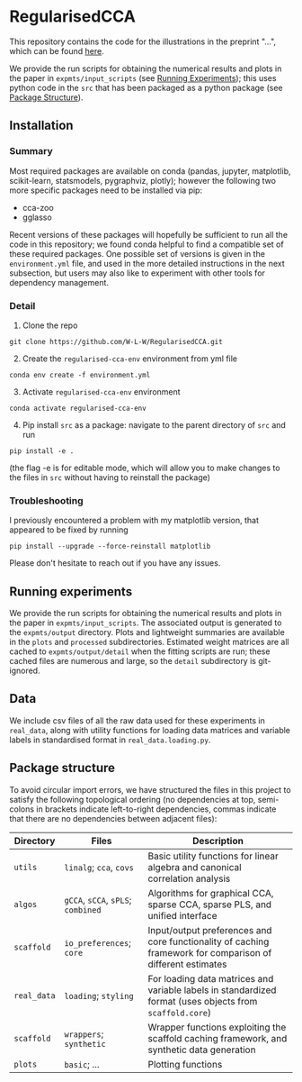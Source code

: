 # RegularisedCCA

This repository contains the code for the illustrations in the preprint "...", which can be found [here](link-to-follow).

We provide the run scripts for obtaining the numerical results and plots in the paper in `expmts/input_scripts` (see [Running Experiments](#running-experiments)); this uses python code in the `src` that has been packaged as a python package (see [Package Structure](#package-structure)).

## Installation
### Summary
Most required packages are available on conda (pandas, jupyter, matplotlib, scikit-learn, statsmodels, pygraphviz, plotly); however the following two more specific packages need to be installed via pip:
- cca-zoo
- gglasso

Recent versions of these packages will hopefully be sufficient to run all the code in this repository; we found conda helpful to find a compatible set of these required packages. 
One possible set of versions is given in the `environment.yml` file, and used in the more detailed instructions in the next subsection, but users may also like to experiment with other tools for dependency management.


### Detail
1. Clone the repo
```
git clone https://github.com/W-L-W/RegularisedCCA.git
```

2. Create the `regularised-cca-env` environment from yml file 
```
conda env create -f environment.yml
```

3. Activate `regularised-cca-env` environment
```
conda activate regularised-cca-env
```

4. Pip install `src` as a package: navigate to the parent directory of `src` and run
```
pip install -e .
```
(the flag -e is for editable mode, which will allow you to make changes to the files in `src` without having to reinstall the package)


### Troubleshooting
I previously encountered a problem with my matplotlib version, that appeared to be fixed by running
```
pip install --upgrade --force-reinstall matplotlib
```

Please don't hesitate to reach out if you have any issues.

## Running experiments

We provide the run scripts for obtaining the numerical results and plots in the paper in `expmts/input_scripts`.
The associated output is generated to the `expmts/output` directory.
Plots and lightweight summaries are available in the `plots` and `processed` subdirectories.
Estimated weight matrices are all cached to `expmts/output/detail` when the fitting scripts are run; these cached files are numerous and large, so the `detail` subdirectory is git-ignored.


## Data
We include csv files of all the raw data used for these experiments in `real_data`, along with utility functions for loading data matrices and variable labels in standardised format in `real_data.loading.py`.


## Package structure
To avoid circular import errors, we have structured the files in this project to satisfy the following topological ordering (no dependencies at top, semi-colons in brackets indicate left-to-right dependencies, commas indicate that there are no dependencies between adjacent files):


| Directory | Files | Description |
| --------- | ----- | ----------- |
| `utils` | `linalg`; `cca`, `covs` | Basic utility functions for linear algebra and canonical correlation analysis |
| `algos` | `gCCA`, `sCCA`, `sPLS`; `combined` | Algorithms for graphical CCA, sparse CCA, sparse PLS, and unified interface |
| `scaffold` | `io_preferences`; `core` | Input/output preferences and core functionality of caching framework for comparison of different estimates |
| `real_data` | `loading`; `styling` | For loading data matrices and variable labels in standardized format (uses objects from `scaffold.core`) |
| `scaffold` | `wrappers`; `synthetic` | Wrapper functions exploiting the scaffold caching framework, and synthetic data generation |
| `plots` | `basic`; ... | Plotting functions |
